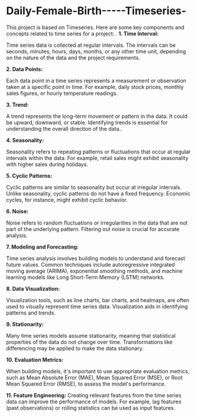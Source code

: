 # Daily-Female-Birth-----Timeseries-
This project is based on Timeseries.
Here are some key components and concepts related to time series for a project:
.
**1. Time Interval:**

Time series data is collected at regular intervals. The intervals can be seconds, minutes, hours, days, months, or any other time unit, depending on the nature of the data and the project requirements.

**2. Data Points:**

Each data point in a time series represents a measurement or observation taken at a specific point in time. For example, daily stock prices, monthly sales figures, or hourly temperature readings.

**3. Trend:**

A trend represents the long-term movement or pattern in the data. It could be upward, downward, or stable. Identifying trends is essential for understanding the overall direction of the data..

**4. Seasonality:**

Seasonality refers to repeating patterns or fluctuations that occur at regular intervals within the data. For example, retail sales might exhibit seasonality with higher sales during holidays.

**5. Cyclic Patterns:**

Cyclic patterns are similar to seasonality but occur at irregular intervals. Unlike seasonality, cyclic patterns do not have a fixed frequency. Economic cycles, for instance, might exhibit cyclic behavior.

**6. Noise:**

Noise refers to random fluctuations or irregularities in the data that are not part of the underlying pattern. Filtering out noise is crucial for accurate analysis.

**7. Modeling and Forecasting:**

Time series analysis involves building models to understand and forecast future values. Common techniques include autoregressive integrated moving average (ARIMA), exponential smoothing methods, and machine learning models like Long Short-Term Memory (LSTM) networks.

**8. Data Visualization:**

Visualization tools, such as line charts, bar charts, and heatmaps, are often used to visually represent time series data. Visualization aids in identifying patterns and trends.

**9. Stationarity:**

Many time series models assume stationarity, meaning that statistical properties of the data do not change over time. Transformations like differencing may be applied to make the data stationary.
  
**10. Evaluation Metrics:**

When building models, it's important to use appropriate evaluation metrics, such as Mean Absolute Error (MAE), Mean Squared Error (MSE), or Root Mean Squared Error (RMSE), to assess the model's performance.

**11. Feature Engineering:**
Creating relevant features from the time series data can improve the performance of models. For example, lag features (past observations) or rolling statistics can be used as input features.
